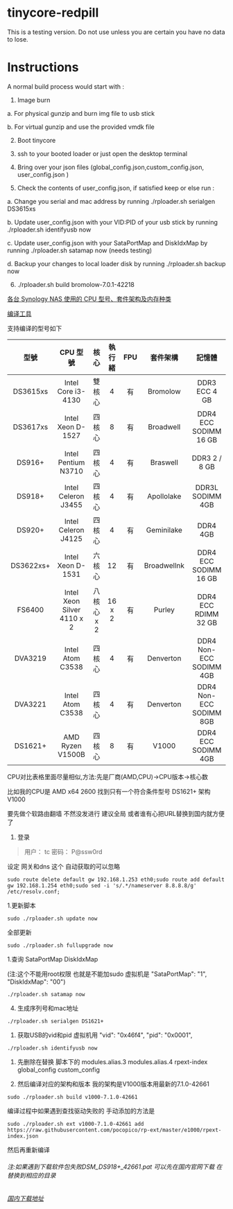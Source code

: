 # tinycore-redpill
This is a testing version. Do not use unless you are certain you have no data to lose.

# Instructions 

A normal build process would start with :

1. Image burn

a. For physical gunzip and burn img file to usb stick

b. For virtual gunzip and use the provided vmdk file 

2. Boot tinycore

3. ssh to your booted loader or just open the desktop terminal 

4. Bring over your json files (global_config.json,custom_config.json, user_config.json )

5. Check the contents of user_config.json, if satisfied keep or else run :

a. Change you serial and mac address by running ./rploader.sh serialgen DS3615xs

b. Update user_config.json with your VID:PID of your usb stick by running ./rploader.sh identifyusb now

c. Update user_config.json with your SataPortMap and DiskIdxMap by running ./rploader.sh satamap now (needs testing)

d. Backup your changes to local loader disk by running  ./rploader.sh backup now


6. ./rploader.sh build bromolow-7.0.1-42218


[各台 Synology NAS 使用的 CPU 型号、套件架构及内存种类](https://kb.synology.com/zh-hk/DSM/tutorial/What_kind_of_CPU_does_my_NAS_have)

[编译工具](https://github.com/pocopico/tinycore-redpill)

支持编译的型号如下

|型號|CPU 型號|核心|執行緒|FPU|套件架構|記憶體|
|:--------:|:--------:|:--------:|:--------:|:--------:|:--------:|:--------:|
|DS3615xs|Intel Core i3-4130|雙核心|4|有|Bromolow|DDR3 ECC 4 GB|
|DS3617xs|Intel Xeon D-1527|四核心|8|有|Broadwell|DDR4 ECC SODIMM 16 GB|
|DS916+|Intel Pentium N3710|四核心|4|有|Braswell|DDR3 2 / 8 GB|
|DS918+|Intel Celeron J3455|四核心|4|有|Apollolake|DDR3L SODIMM 4GB|
|DS920+|Intel Celeron J4125|四核心|4|有|Geminilake|DDR4 4GB|
|DS3622xs+|Intel Xeon D-1531|六核心|12|有|Broadwellnk|DDR4 ECC SODIMM 16 GB|
|FS6400|Intel Xeon Silver 4110 x 2|八核心 x 2|16 x 2|有|Purley|DDR4 ECC RDIMM 32 GB|
|DVA3219|Intel Atom C3538|四核心|4|有|Denverton|DDR4 Non-ECC SODIMM 4GB|
|DVA3221|Intel Atom C3538|四核心|4|有|Denverton|DDR4 Non-ECC SODIMM 8GB|
|DS1621+|AMD Ryzen V1500B|四核心|8|有|V1000|DDR4 ECC SODIMM 4GB|


CPU对比表格里面尽量相似,方法:先是厂商(AMD,CPU)->CPU版本->核心数 

比如我的CPU是 AMD x64 2600 找到只有一个符合条件型号 DS1621+ 架构V1000

要先做个软路由翻墙 不然没发进行 建议全局 或者谁有心把URL替换到国内就方便了

1. 登录 
> 用户： tc 密码： P@ssw0rd

 设定 网关和dns 这个 自动获取的可以忽略
```
sudo route delete default gw 192.168.1.253 eth0;sudo route add default gw 192.168.1.254 eth0;sudo sed -i 's/.*/nameserver 8.8.8.8/g' /etc/resolv.conf;
```
1.更新脚本
```
sudo ./rploader.sh update now
```
全部更新
```
sudo ./rploader.sh fullupgrade now
```
1.查询 SataPortMap DiskIdxMap 

(注:这个不能用root权限 也就是不能加sudo 虚拟机是 "SataPortMap": "1", "DiskIdxMap": "00")
```
./rploader.sh satamap now  
```
4. 生成序列号和mac地址
```
./rploader.sh serialgen DS1621+
```
1. 获取USB的vid和pid  虚拟机用	"vid": "0x46f4",    "pid": "0x0001",
```
./rploader.sh identifyusb now
```
1. 先删除在替换 脚本下的 modules.alias.3 modules.alias.4 rpext-index global_config custom_config

1. 然后编译对应的架构和版本 我的架构是V1000版本用最新的7.1.0-42661
```
sudo ./rploader.sh build v1000-7.1.0-42661
```
编译过程中如果遇到查找驱动失败的 手动添加的方法是
```
sudo ./rploader.sh ext v1000-7.1.0-42661 add https://raw.githubusercontent.com/pocopico/rp-ext/master/e1000/rpext-index.json
```
然后再重新编译

###### 注:如果遇到下载软件包失败DSM_DS918+_42661.pat 可以先在国内官网下载 在替换到相应的目录
###### [国内下载地址](https://www.synology.cn/zh-cn/support/download)
